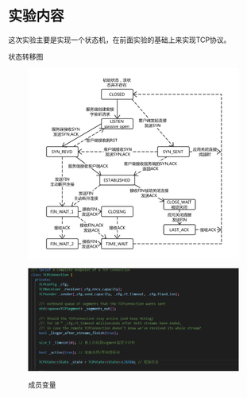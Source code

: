 # 实验内容

这次实验主要是实现一个状态机，在前面实验的基础上来实现TCP协议。

状态转移图

<figure><img src="../.gitbook/assets/状态转移图.png" alt=""><figcaption><p> </p></figcaption></figure>



<figure><img src="../.gitbook/assets/TCPConnection.png" alt=""><figcaption><p>成员变量</p></figcaption></figure>

